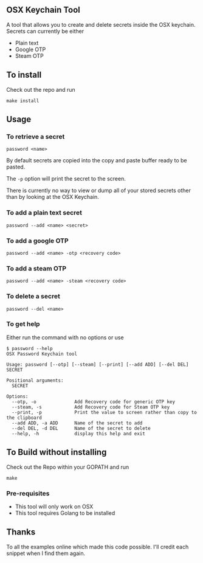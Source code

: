 ## OSX Keychain Tool

A tool that allows you to create and delete secrets inside the OSX keychain.
Secrets can currently be either

   * Plain text
   * Google OTP
   * Steam OTP

## To install

Check out the repo and run

```
make install
```

## Usage

### To retrieve a secret

```
password <name>
```

By default secrets are copied into the copy and paste buffer ready to be pasted.

The ```-p``` option will print the secret to the screen.

There is currently no way to view or dump all of your stored secrets other than by looking at the OSX Keychain.

### To add a plain text secret 

```
password --add <name> <secret>
```

### To add a google OTP

```
password --add <name> -otp <recovery code>
```

### To add a steam OTP

```
password --add <name> -steam <recovery code>
```

### To delete a secret

```
password --del <name>
```

### To get help
Either run the command with no options or use

```
$ password --help
OSX Password Keychain tool

Usage: password [--otp] [--steam] [--print] [--add ADD] [--del DEL] SECRET

Positional arguments:
  SECRET

Options:
  --otp, -o              Add Recovery code for generic OTP key
  --steam, -s            Add Recovery code for Steam OTP key
  --print, -p            Print the value to screen rather than copy to the clipboard
  --add ADD, -a ADD      Name of the secret to add
  --del DEL, -d DEL      Name of the secret to delete
  --help, -h             display this help and exit
```

## To Build without installing

Check out the Repo within your GOPATH and run

```
make
```

### Pre-requisites

   * This tool will only work on OSX
   * This tool requires Golang to be installed

## Thanks

To all the examples online which made this code possible. I'll credit each snippet when I find them again.

